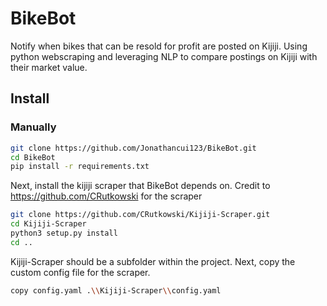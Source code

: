 # BikeBot
Notify when bikes that can be resold for profit are posted on Kijiji. Using python webscraping and leveraging NLP to compare postings on Kijiji with their market value.

## Install
### Manually
```bash
git clone https://github.com/Jonathancui123/BikeBot.git
cd BikeBot
pip install -r requirements.txt
```
Next, install the kijiji scraper that BikeBot depends on. Credit to https://github.com/CRutkowski for the scraper

```bash
git clone https://github.com/CRutkowski/Kijiji-Scraper.git
cd Kijiji-Scraper
python3 setup.py install
cd ..
```
Kijiji-Scraper should be a subfolder within the project. Next, copy the custom config file for the scraper.

```bash
copy config.yaml .\\Kijiji-Scraper\\config.yaml
```
